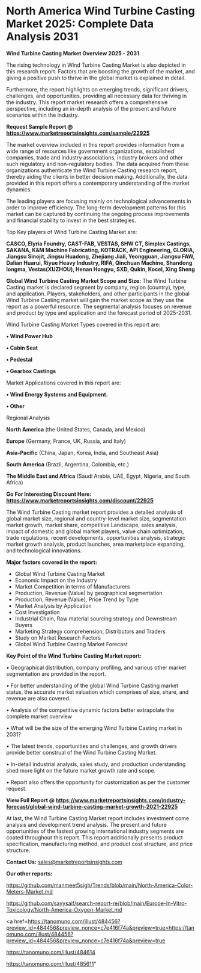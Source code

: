 # North America Wind Turbine Casting Market 2025: Complete Data Analysis 2031

<Strong> Wind Turbine Casting Market Overview 2025 - 2031</strong>

The rising technology in Wind Turbine Casting Market is also depicted in this research report. Factors that are boosting the growth of the market, and giving a positive push to thrive in the global market is explained in detail.

Furthermore, the report highlights on emerging trends, significant drivers, challenges, and opportunities, providing all necessary data for thriving in the industry. This report market research offers a comprehensive perspective, including an in-depth analysis of the present and future scenarios within the industry.

<strong>Request Sample Report @ <a href=https://www.marketreportsinsights.com/sample/22925>https://www.marketreportsinsights.com/sample/22925</a></strong>

The market overview included in this report provides information from a wide range of resources like government organizations, established companies, trade and industry associations, industry brokers and other such regulatory and non-regulatory bodies. The data acquired from these organizations authenticate the Wind Turbine Casting research report, thereby aiding the clients in better decision making. Additionally, the data provided in this report offers a contemporary understanding of the market dynamics.

The leading players are focusing mainly on technological advancements in order to improve efficiency. The long-term development patterns for this market can be captured by continuing the ongoing process improvements and financial stability to invest in the best strategies.

Top Key players of Wind Turbine Casting Market are:

<strong>CASCO, Elyria Foundry, CAST-FAB, VESTAS, SHW CT, Simplex Castings, SAKANA, K&M Machine Fabricating, KOTRACK, API Engineering, GLORIA, Jiangsu Sinojit, Jingsu Huadong, Zhejiang Jiali, Yeongguan, Jiangsu FAW, Dalian Huarui, Riyue Heavy Industry, RIFA, Qinchuan Machine, Shandong longma, Vestas(XUZHOU), Henan Hongyu, SXD, Qukin, Kocel, Xing Sheng</strong>

<strong><b>Global Wind Turbine Casting Market Scope and Size:</b></strong>
The Wind Turbine Casting market is declared segment by company, region (country), type, and application. Players, stakeholders, and other participants in the global Wind Turbine Casting market will gain the market scope as they use the report as a powerful resource. The segmental analysis focuses on revenue and product by type and application and the forecast period of 2025-2031.

Wind Turbine Casting Market Types covered in this report are:

<strong>• Wind Power Hub

• Cabin Seat

• Pedestal

• Gearbox Castings</strong>

Market Applications covered in this report are:

<strong>• Wind Energy Systems and Equipment.

• Other</strong> 

Regional Analysis

<strong>North America</strong> (the United States, Canada, and Mexico)

<strong>Europe</strong> (Germany, France, UK, Russia, and Italy)

<strong>Asia-Pacific</strong> (China, Japan, Korea, India, and Southeast Asia)

<strong>South America</strong> (Brazil, Argentina, Colombia, etc.)

<strong>The Middle East and Africa</strong> (Saudi Arabia, UAE, Egypt, Nigeria, and South Africa)

<strong>Go For Interesting Discount Here: <a href=https://www.marketreportsinsights.com/discount/22925>https://www.marketreportsinsights.com/discount/22925</a></strong>

The Wind Turbine Casting market report provides a detailed analysis of global market size, regional and country-level market size, segmentation market growth, market share, competitive Landscape, sales analysis, impact of domestic and global market players, value chain optimization, trade regulations, recent developments, opportunities analysis, strategic market growth analysis, product launches, area marketplace expanding, and technological innovations.

<strong><b>Major factors covered in the report:</b></strong>
<ul>
  <li>Global Wind Turbine Casting Market </li>
  <li>Economic Impact on the Industry</li>
  <li>Market Competition in terms of Manufacturers</li>
  <li>Production, Revenue (Value) by geographical segmentation</li>
  <li>Production, Revenue (Value), Price Trend by Type</li>
  <li>Market Analysis by Application</li>
  <li>Cost Investigation</li>
  <li>Industrial Chain, Raw material sourcing strategy and Downstream Buyers</li>
  <li>Marketing Strategy comprehension, Distributors and Traders</li>
  <li>Study on Market Research Factors</li>
  <li>Global Wind Turbine Casting Market Forecast</li>
</ul>

<strong><b>Key Point of the Wind Turbine Casting Market report:</b></strong>

• Geographical distribution, company profiling, and various other market segmentation are provided in the report.

• For better understanding of the global Wind Turbine Casting market status, the accurate market valuation which comprises of size, share, and revenue are also covered.

• Analysis of the competitive dynamic factors better extrapolate the complete market overview

• What will be the size of the emerging Wind Turbine Casting market in 2031?

• The latest trends, opportunities and challenges, and growth drivers provide better construal of the Wind Turbine Casting Market.

• In-detail industrial analysis, sales study, and production understanding shed more light on the future market growth rate and scope.

• Report also offers the opportunity for customization as per the customer request.

<strong><b>View Full Report @ <a href=https://www.marketreportsinsights.com/industry-forecast/global-wind-turbine-casting-market-growth-2021-22925>https://www.marketreportsinsights.com/industry-forecast/global-wind-turbine-casting-market-growth-2021-22925</a></b></strong>


At last, the Wind Turbine Casting Market report includes investment come analysis and development trend analysis. The present and future opportunities of the fastest growing international industry segments are coated throughout this report. This report additionally presents product specification, manufacturing method, and product cost structure, and price structure.

<strong>Contact Us:</strong>
sales@marketreportsinsights.com

<strong>Our other reports:</strong>

<a href=https://github.com/manmeet5sigh/Trends/blob/main/North-America-Color-Meters-Market.md>https://github.com/manmeet5sigh/Trends/blob/main/North-America-Color-Meters-Market.md</a>

<a href=https://github.com/sayysaif/search-report-re/blob/main/Europe-In-Vitro-Toxicology/North-America-Oxygen-Market.md>https://github.com/sayysaif/search-report-re/blob/main/Europe-In-Vitro-Toxicology/North-America-Oxygen-Market.md</a>

<a href=https://tanomuno.com/illust/484456?preview_id=484456&preview_nonce=c7e416f74a&preview=true>https://tanomuno.com/illust/484456?preview_id=484456&preview_nonce=c7e416f74a&preview=true</a>

<a href=https://tanomuno.com/illust/484614>https://tanomuno.com/illust/484614</a>

<a href=https://tanomuno.com/illust/485611>https://tanomuno.com/illust/485611</a>"
